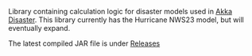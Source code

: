 Library containing calculation logic for disaster models used in [Akka Disaster](https://github.com/cliftbar/AkkaDisaster/tree/master).  This library currently has the Hurricane NWS23 model, but will eventually expand.

The latest compiled JAR file is under [Releases](https://github.com/cliftbar/DisasterModeling/releases)
